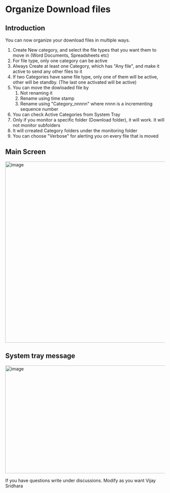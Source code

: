 # Organize Download files
## Introduction
You can now organize your download files in multiple ways. 
1. Create New category, and select the file types that you want them to move in (Word Documents, Spreadsheets etc)
2. For file type, only one category can be active
3. Always Create at least one Category, which has "Any file", and make it active to send any other files to it
4. If two Categories have same file type, only one of them will be active, other will be standby. (The last one activated will be active)
5. You can move the dowloaded file by
     1. Not renaming it
     2. Rename using time stamp
     3. Rename using "Category_nnnnn" where nnnn is a incrementing sequence number
6. You can check Active Categories from System Tray
7. Only if you monitor a specific folder (Download folder), it will work. It will not monitor subfolders
8. It will crreated Category folders under the monitoring folder
9. You can choose "Verbose" for alerting you on every file that is moved
## Main Screen


<img width="604" height="573" alt="image" src="https://github.com/user-attachments/assets/6c475b93-3b80-4527-93d8-af7812cab9d8" />

## System tray message

<img width="509" height="341" alt="image" src="https://github.com/user-attachments/assets/e3bb5d16-2a8c-43c8-9d3d-57383de473ae" />

If you have questions write under discussions. Modify as you want 
Vijay Sridhara
